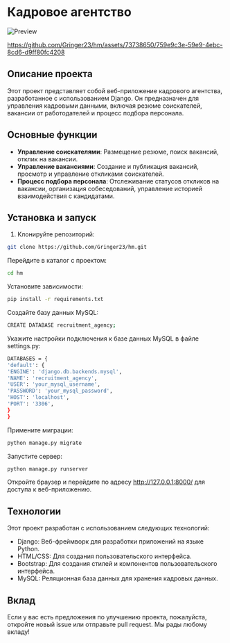 # Кадровое агентство

![Preview](https://github.com/Gringer23/hm/assets/73738650/2bdc784f-568a-40a6-a71d-57e951e2b0aa)


https://github.com/Gringer23/hm/assets/73738650/759e9c3e-59e9-4ebc-8cd6-d9ff80fc4208


## Описание проекта

Этот проект представляет собой веб-приложение кадрового агентства, разработанное с использованием Django. Он предназначен для управления кадровыми данными, включая резюме соискателей, вакансии от работодателей и процесс подбора персонала.

## Основные функции

- **Управление соискателями**: Размещение резюме, поиск вакансий, отклик на вакансии.
- **Управление вакансиями**: Создание и публикация вакансий, просмотр и управление откликами соискателей.
- **Процесс подбора персонала**: Отслеживание статусов откликов на вакансии, организация собеседований, управление историей взаимодействия с кандидатами.

## Установка и запуск

1. Клонируйте репозиторий:

```bash
git clone https://github.com/Gringer23/hm.git
```

Перейдите в каталог с проектом:
```sh
cd hm
```

Установите зависимости:
```sh
pip install -r requirements.txt
```

Создайте базу данных MySQL:
```sh
CREATE DATABASE recruitment_agency;
```

Укажите настройки подключения к базе данных MySQL в файле settings.py:
```sh
DATABASES = {
'default': {
'ENGINE': 'django.db.backends.mysql',
'NAME': 'recruitment_agency',
'USER': 'your_mysql_username',
'PASSWORD': 'your_mysql_password',
'HOST': 'localhost',
'PORT': '3306',
}
}
```

Примените миграции:

```sh
python manage.py migrate
```

Запустите сервер:
```sh
python manage.py runserver
```

Откройте браузер и перейдите по адресу http://127.0.0.1:8000/ для доступа к веб-приложению.

## Технологии
Этот проект разработан с использованием следующих технологий:

- Django: Веб-фреймворк для разработки приложений на языке Python.
- HTML/CSS: Для создания пользовательского интерфейса.
- Bootstrap: Для создания стилей и компонентов пользовательского интерфейса.
- MySQL: Реляционная база данных для хранения кадровых данных.

## Вклад

Если у вас есть предложения по улучшению проекта, пожалуйста, откройте новый issue или отправьте pull request. Мы рады любому вкладу!
